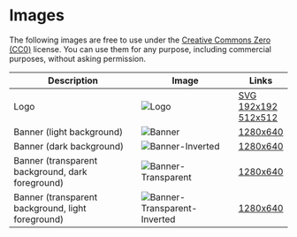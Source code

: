 # Images

The following images are free to use under the [Creative Commons Zero (CC0)](https://creativecommons.org/public-domain/cc0/) license. You can use them for any purpose, including commercial purposes, without asking permission.

 | Description | Image | Links |
 |-------------|-------|-------|
 | Logo | ![Logo](https://bpp.sh/web-app-manifest-192x192.png) | [SVG](https://bpp.sh/favicon.svg) <br> [192x192](https://bpp.sh/web-app-manifest-192x192.png) <br> [512x512](https://bpp.sh/web-app-manifest-512x512.png) |
 | Banner (light background) | ![Banner](https://bpp.sh/banner.png) | [1280x640](https://bpp.sh/banner.png) |
 | Banner (dark background) | ![Banner-Inverted](https://bpp.sh/banner-inverted.png) | [1280x640](https://bpp.sh/banner-inverted.png) |
 | Banner (transparent background, dark foreground) | ![Banner-Transparent](https://bpp.sh/banner-transparent.png) | [1280x640](https://bpp.sh/banner-transparent.png) |
 | Banner (transparent background, light foreground) | ![Banner-Transparent-Inverted](https://bpp.sh/banner-transparent-inverted.png) | [1280x640](https://bpp.sh/banner-transparent-inverted.png) |
 